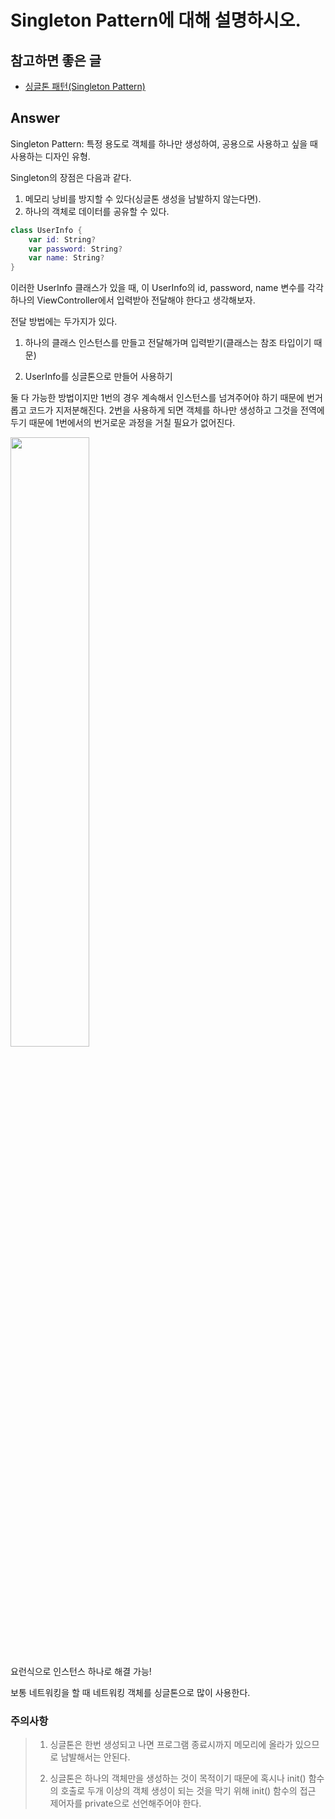 # Singleton Pattern에 대해 설명하시오.

## 참고하면 좋은 글
* [싱글톤 패턴(Singleton Pattern)](https://babbab2.tistory.com/66)


## Answer

Singleton Pattern: 특정 용도로 객체를 하나만 생성하여, 공용으로 사용하고 싶을 때 사용하는 디자인 유형.

Singleton의 장점은 다음과 같다.
1. 메모리 낭비를 방지할 수 있다(싱글톤 생성을 남발하지 않는다면).
2. 하나의 객체로 데이터를 공유할 수 있다.


```swift
class UserInfo {
    var id: String?
    var password: String?
    var name: String?
}
```
이러한 UserInfo 클래스가 있을 때, 이 UserInfo의 id, password, name 변수를 각각 하나의 ViewController에서 입력받아 전달해야 한다고 생각해보자.

전달 방법에는 두가지가 있다.

1. 하나의 클래스 인스턴스를 만들고 전달해가며 입력받기(클래스는 참조 타입이기 때문)

2. UserInfo를 싱글톤으로 만들어 사용하기

둘 다 가능한 방법이지만 1번의 경우 계속해서 인스턴스를 넘겨주어야 하기 때문에 번거롭고 코드가 지저분해진다.   2번을 사용하게 되면 객체를 하나만 생성하고 그것을 전역에 두기 때문에 1번에서의 번거로운 과정을 거칠 필요가 없어진다.

<img width="50%" src="https://img1.daumcdn.net/thumb/R1280x0/?scode=mtistory2&fname=https%3A%2F%2Fblog.kakaocdn.net%2Fdn%2FVmsQc%2FbtqOYt0xgaU%2Fk4fR7SVzSexrukeToKNAKk%2Fimg.png">

요런식으로 인스턴스 하나로 해결 가능!

보통 네트워킹을 할 때 네트워킹 객체를 싱글톤으로 많이 사용한다.


### 주의사항
> 1. 싱글톤은 한번 생성되고 나면 프로그램 종료시까지 메모리에 올라가 있으므로 남발해서는 안된다.
> 
> 2. 싱글톤은 하나의 객체만을 생성하는 것이 목적이기 때문에 혹시나 init() 함수의 호출로 두개 이상의 객체 생성이 되는 것을 막기 위해 init() 함수의 접근 제어자를 private으로 선언해주어야 한다.